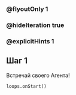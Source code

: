 ### @flyoutOnly 1
### @hideIteration true 
### @explicitHints 1

## Шаг 1
Встречай своего Агента!


```ghost
loops.onStart()
```